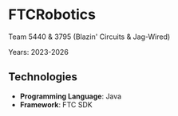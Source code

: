 # FTCRobotics
Team 5440 &amp; 3795 (Blazin' Circuits &amp; Jag-Wired)

Years: 2023-2026

## Technologies
- **Programming Language**: Java
- **Framework**: FTC SDK



